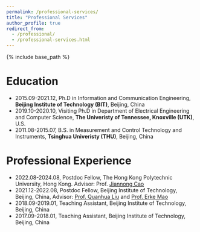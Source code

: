 ```yaml
---
permalink: /professional-services/
title: "Professional Services"
author_profile: true
redirect_from: 
  - /professional/
  - /professional-services.html
---
```


{% include base_path %}

Education
======
* 2015.09-2021.12, Ph.D in Information and Communication Engineering, **Beijing Institute of Technology (BIT)**, Beijing, China
* 2019.10-2020.10, Visiting Ph.D in Department of Electrical Engineering and Computer Science, **The Univeristy of Tennessee, Knoxville (UTK)**, U.S.
* 2011.08-2015.07, B.S. in Measurement and Control Technology and Instruments, **Tsinghua Univeristy (THU)**, Beijing, China

Professional Experience
======
* 2022.08-2024.08, Postdoc Fellow, The Hong Kong Polytechnic University, Hong Kong. Advisor: Prof. [Jiannong Cao](https://www4.comp.polyu.edu.hk/~csjcao/)
* 2021.12-2022.08, Postdoc Fellow, Beijing Institute of Technology, Beijing, China, Advisor: [Prof. Quanhua Liu](https://radar.bit.edu.cn/szdw/jsfc/gjjrc/7a076c3d6a0042279d6804ed128e9c8b.htm) and [Prof. Erke Mao](https://radar.bit.edu.cn/szdw/jsfc/ys/0ece10fa1a6f42cab3b578385a295524.htm)
* 2018.09-2019.01, Teaching Assistant, Beijing Institute of Technology, Beijing, China
* 2017.09-2018.01, Teaching Assistant, Beijing Institute of Technology, Beijing, China

